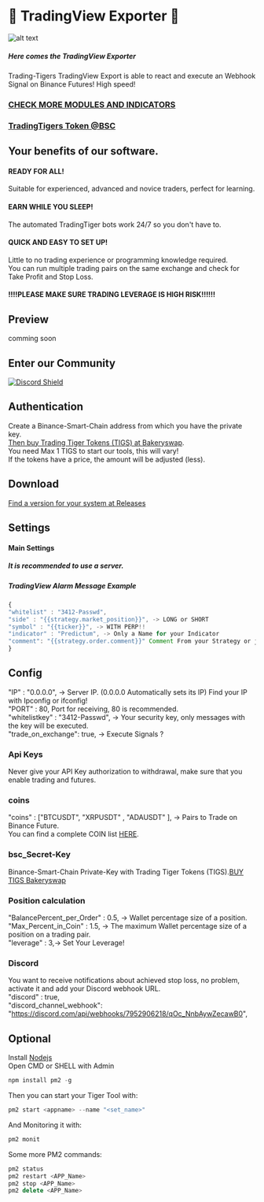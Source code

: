 # :rocket: TradingView Exporter :rocket:
![alt text](https://trading-tigers.com/assets/img/TradingTigers-TIGS-.png)
##### Here comes the TradingView Exporter

Trading-Tigers TradingView Export is able to react and execute an Webhook Signal on Binance Futures! High speed!  

### [CHECK MORE MODULES AND INDICATORS](https://Trading-Tigers.com)
### [TradingTigers Token @BSC](https://bscscan.com/token/0x017a6d12ca6e591d684e63791fd2de1e8a550169)
## Your benefits of our software.
#### READY FOR ALL!
Suitable for experienced, advanced and novice traders, perfect for learning.  

#### EARN WHILE YOU SLEEP!
The automated TradingTiger bots work 24/7 so you don't have to.  
#### QUICK AND EASY TO SET UP!
Little to no trading experience or programming knowledge required.  
You can run multiple trading pairs on the same exchange and check for Take Profit and Stop Loss.
#### !!!!PLEASE MAKE SURE TRADING LEVERAGE IS HIGH RISK!!!!!! 

## Preview
comming soon
## Enter our Community
[![Discord Shield](https://discordapp.com/api/guilds/766340441075089418/widget.png?style=banner2)](https://discord.gg/xAGZHAr)  


## Authentication  
Create a Binance-Smart-Chain address from which you have the private key.  
[Then buy Trading Tiger Tokens (TIGS) at Bakeryswap](https://www.bakeryswap.org/#/swap?outputCurrency=0x017a6d12ca6e591d684e63791fd2de1e8a550169).  
You need Max 1 TIGS to start our tools, this will vary!  
If the tokens have a price, the amount will be adjusted (less).  

## Download  
[Find a version for your system at Releases](https://github.com/Trading-Tiger/TradingView-Exporter/releases/)  

## Settings  
#### Main Settings
##### It is recommended to use a server.
##### TradingView Alarm Message Example

```javascript
{
"whitelist" : "3412-Passwd",
"side" : "{{strategy.market_position}}", -> LONG or SHORT
"symbol" : "{{ticker}}", -> WITH PERP!!
"indicator" : "Predictum", -> Only a Name for your Indicator
"comment": "{{strategy.order.comment}}" Comment From your Strategy or just leave it free, if "Ready" or "Get" are in the incoming message, it will not execute anything. 
}
```
## Config
"IP" : "0.0.0.0", -> Server IP. (0.0.0.0 Automatically sets its IP) Find your IP with Ipconfig or ifconfig!  
"PORT" : 80, Port for receiving, 80 is recommended.  
"whitelistkey" : "3412-Passwd", -> Your security key, only messages with the key will be executed.  
"trade_on_exchange": true, -> Execute Signals ?  
### Api Keys
Never give your API Key authorization to withdrawal, make sure that you enable trading and futures. 
### coins
"coins" : ["BTCUSDT", "XRPUSDT" , "ADAUSDT" ], -> Pairs to Trade on Binance Future.  
You can find a complete COIN list [HERE](https://github.com/Trading-Tiger/Supported_Trading_Pairs/blob/main/Binance_Future_Pairs.json).
### bsc_Secret-Key
Binance-Smart-Chain Private-Key with Trading Tiger Tokens (TIGS).[BUY TIGS Bakeryswap](https://www.bakeryswap.org/#/swap?outputCurrency=0x017a6d12ca6e591d684e63791fd2de1e8a550169) 
### Position calculation
"BalancePercent_per_Order" : 0.5, -> Wallet percentage size of a position.  
"Max_Percent_in_Coin" : 1.5, -> The maximum Wallet percentage size of a position on a trading pair.  
"leverage" : 3,-> Set Your Leverage!  
### Discord  
You want to receive notifications about achieved stop loss, no problem, activate it and add your Discord webhook URL.  
"discord" : true,  
"discord_channel_webhook": "https://discord.com/api/webhooks/7952906218/qOc_NnbAywZecawB0",  

  
## Optional
Install [Nodejs](https://nodejs.org/en/)  
Open CMD or SHELL with Admin
```javascript
npm install pm2 -g
```
Then you can start your Tiger Tool with:
```javascript
pm2 start <appname> --name "<set_name>"
```
And Monitoring it with:
```javascript
pm2 monit
```
Some more PM2 commands:
```javascript
pm2 status
pm2 restart <APP_Name>
pm2 stop <APP_Name>
pm2 delete <APP_Name>
```
